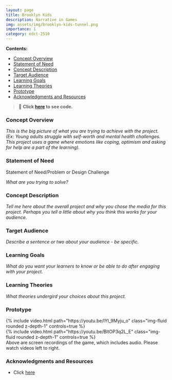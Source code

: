 ```yaml
---
layout: page
title: Brooklyn Kids
description: Narrative in Games
img: assets/img/brooklyn-kids-tunnel.png
importance: 1
category: edct-2510
---
```


**Contents:**

<!-- MarkdownTOC -->

- [Concept Overview](#concept-overview)
- [Statement of Need](#statement-of-need)
- [Concept Description](#concept-description)
- [Target Audience](#target-audience)
- [Learning Goals](#learning-goals)
- [Learning Theories](#learning-theories)
- [Prototype](#prototype)
- [Acknowledgments and Resources](#acknowledgments-and-resources)

<!-- /MarkdownTOC -->

> 🎵 **Click [here](https://github.com/rstein66/brooklyn-kids) to see code.**


### Concept Overview

_This is the big picture of what you are trying to achieve with the project. 
(Ex: Young adults struggle with self-worth and mental health challenges. 
This project uses a game where emotions like coping, optimism and asking for help are a part of the learning)._



### Statement of Need

Statement of Need/Problem or Design Challenge

_What are you trying to solve?_



### Concept Description

_Tell me here about the overall project and why you chose the media for this project. 
Perhaps you tell a little about why you think this works for your audience._



### Target Audience

_Describe a sentence or two about your audience - be specific._



### Learning Goals

_What do you want your learners to know or be able to do after engaging with your project._



### Learning Theories

_What theories undergird your choices about this project._



### Prototype

<div class="row mt-3">
    <div class="col-sm mt-3 mt-md-0">
        {% include video.html path="https://youtu.be/lYl_9Myju_o" class="img-fluid rounded z-depth-1" controls=true %}
    </div>
    <div class="col-sm mt-3 mt-md-0">
        {% include video.html path="https://youtu.be/BltOP3q2L_E" class="img-fluid rounded z-depth-1" controls=true %}
    </div>
</div>
<div class="caption">
    Above are screen recordings of the game, which includes audio. Please watch videos left to right.
</div>


### Acknowledgments and Resources

*  Click [here](https://github.com/rstein66/brooklyn-kids#attribution)